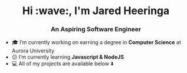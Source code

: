 <h1 align="center">Hi :wave:, I'm Jared Heeringa</h1>
<h3 align="center">An Aspiring Software Engineer</h3>

- :mortar_board: I’m currently working on earning a degree in **Computer Science** at Aurora University
- :confused: I’m currently learning **Javascript & NodeJS**
- :computer: All of my projects are available below :arrow_down:

